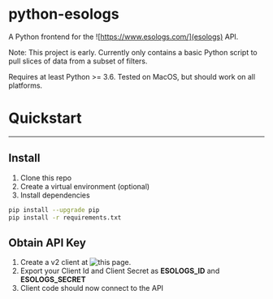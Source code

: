 # python-esologs
A Python frontend for the ![https://www.esologs.com/](esologs) API. 

Note: This project is early. Currently only contains a basic Python script to pull slices of data from a subset of filters.

Requires at least Python >= 3.6. Tested on MacOS, but should work on all platforms.


# Quickstart
---
## Install
1. Clone this repo
2. Create a virtual environment (optional)
3. Install dependencies 
```Bash
pip install --upgrade pip
pip install -r requirements.txt
```

## Obtain API Key
1. Create a v2 client at ![this page](https://www.esologs.com/api/clients/).
2. Export your Client Id and Client Secret as __ESOLOGS_ID__ and __ESOLOGS_SECRET__
3. Client code should now connect to the API

